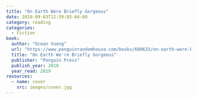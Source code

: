 ```yaml
---
title: "On Earth Were Briefly Gorgeous"
date: 2019-09-03T12:59:03-04:00
category: reading
categories:
  - Fiction
book:
  author: "Ocean Vuong"
  url: "https://www.penguinrandomhouse.com/books/600633/on-earth-were-briefly-gorgeous-by-ocean-vuong/9780525562023/"
  title: "On Earth We're Briefly Gorgeous"
  publisher: "Penguin Press"
  publish_year: 2019
  year_read: 2019
resources:
  - name: cover
    src: images/cover.jpg
---
```


